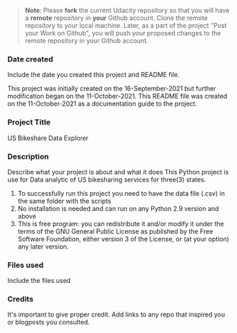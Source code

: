 >**Note**: Please **fork** the current Udacity repository so that you will have a **remote** repository in **your** Github account. Clone the remote repository to your local machine. Later, as a part of the project "Post your Work on Github", you will push your proposed changes to the remote repository in your Github account.

### Date created
Include the date you created this project and README file.

This project was initially created on the 16-September-2021 but further modification began on the 11-October-2021.
This README file was created on the 11-October-2021 as a documentation guide to the project.

### Project Title
US Bikeshare Data Explorer

### Description
Describe what your project is about and what it does
This Python project is use for Data analytic of US bikesharing services for three(3) states.
1. To successfully run this project you need to have the data file (.csv) in the same folder with the scripts
2. No installation is needed and can run on any Python 2.9 version and above
3. This is free program: you can redistribute it and/or modify it under the terms of the GNU General Public License 
as published by the Free Software Foundation, either version 3 of the License, or (at your option) any later version.


### Files used
Include the files used

### Credits
It's important to give proper credit. Add links to any repo that inspired you or blogposts you consulted.

